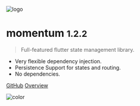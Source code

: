 ![logo](https://i.imgur.com/atDeptO.png)

# momentum <small>1.2.2</small>

> Full-featured flutter state management library.

- Very flexible dependency injection.
- Persistence Support for states and routing.
- No dependencies.

[GitHub](https://github.com/xamantra/momentum)
[Overview](/?id=features)

![color](#ffffff)